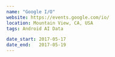```yaml
---
name: "Google I/O"
website: https://events.google.com/io/
location: Mountain View, CA, USA
tags: Android AI Data

date_start: 2017-05-17
date_end:   2017-05-19
---
```

